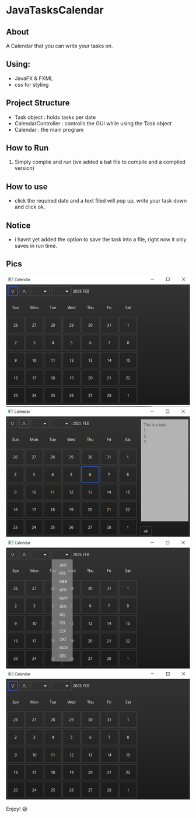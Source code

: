 # JavaTasksCalendar  
## About  
A Calendar that you can write your tasks on. 

## Using:
- JavaFX & FXML
- css for styling  

## Project Structure  
- Task object : holds tasks per date
- CalendarController : controlls the GUI while using the Task object 
- Calendar : the main program 

## How to Run  
1. Simply complie and run (ive added a bat file to compile and a complied version)  

## How to use
- click the required date and a text filed will pop up, write your task down and click ok. 

## Notice
- i havnt yet added the option to save the task into a file, right now it only saves in run time.


## Pics
![Chat Room Snapshot](images/firstView.jpg) 
![Chat Room Snapshot](images/taskView.jpg)
![Chat Room Snapshot](images/Month.jpg)
![Chat Room Snapshot](images/firstView.jpg) 

Enjoy! 😃  
